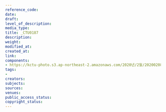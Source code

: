 ```yaml
---
reference_code: 
date: 
draft: 
level_of_description: 
media_type: 
title: _CTU0187
description: 
weight: 
modified_at: 
created_at: 
link: 
components:
- https://kctu-photo.s3.ap-northeast-2.amazonaws.com/2020년/2월/20200208_문중원열사+진상규명·책임자+처벌+및+한국마사회+적폐청산을+위한+전국노동자대회/_CTU0187.jpg
tags:
- 
creators: 
subjects: 
sources: 
venues: 
public_access_status: 
copyright_status: 
---
```


